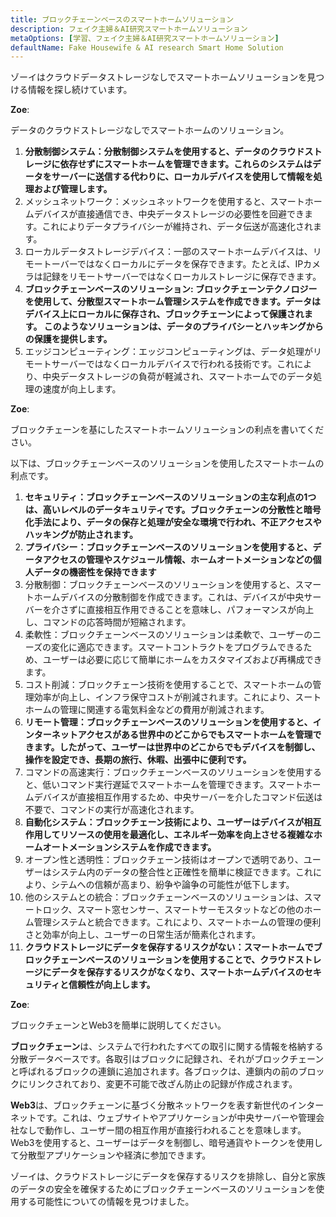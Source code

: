 ```yaml
---
title: ブロックチェーンベースのスマートホームソリューション
description: フェイク主婦＆AI研究スマートホームソリューション
metaOptions: [学習、フェイク主婦＆AI研究スマートホームソリューション]
defaultName: Fake Housewife & AI research Smart Home Solution
---
```


<RoboAcademyText fWeight="600">
ゾーイはクラウドデータストレージなしでスマートホームソリューションを見つける情報を探し続けています。
</RoboAcademyText>

<RoboAcademyDialog>

**Zoe**:

データのクラウドストレージなしでスマートホームのソリューション。
</RoboAcademyDialog>

<RoboAcademyDialog>

<ChatGPT/>

1. **分散制御システム：分散制御システムを使用すると、データのクラウドストレージに依存せずにスマートホームを管理できます。これらのシステムはデータをサーバーに送信する代わりに、ローカルデバイスを使用して情報を処理および管理します。**
2. メッシュネットワーク：メッシュネットワークを使用すると、スマートホームデバイスが直接通信でき、中央データストレージの必要性を回避できます。これによりデータプライバシーが維持され、データ伝送が高速化されます。
3. ローカルデータストレージデバイス：一部のスマートホームデバイスは、リモートーバーではなくローカルにデータを保存できます。たとえば、IPカメラは記録をリモートサーバーではなくローカルストレージに保存できます。
4. **ブロックチェーンベースのソリューション: ブロックチェーンテクノロジーを使用して、分散型スマートホーム管理システムを作成できます。データはデバイス上にローカルに保存され、ブロックチェーンによって保護されます。 このようなソリューションは、データのプライバシーとハッキングからの保護を提供します。**
5. エッジコンピューティング：エッジコンピューティングは、データ処理がリモートサーバーではなくローカルデバイスで行われる技術です。これにより、中央データストレージの負荷が軽減され、スマートホームでのデータ処理の速度が向上します。

</RoboAcademyDialog>

<RoboAcademyDialog>

**Zoe**:

ブロックチェーンを基にしたスマートホームソリューションの利点を書いてください。

</RoboAcademyDialog>

<RoboAcademyDialog>

<ChatGPT/>

以下は、ブロックチェーンベースのソリューションを使用したスマートホームの利点です。

1. **セキュリティ：ブロックチェーンベースのソリューションの主な利点の1つは、高いレベルのデータキュリティです。ブロックチェーンの分散性と暗号化手法により、データの保存と処理が安全な環境で行われ、不正アクセスやハッキングが防止されます。**
2. **プライバシー：ブロックチェーンベースのソリューションを使用すると、データアクセスの管理やスケジュール情報、ホームオートメーションなどの個人データの機密性を保持できます**
3. 分散制御：ブロックチェーンベースのソリューションを使用すると、スマートホームデバイスの分散制御を作成できます。これは、デバイスが中央サーバーを介さずに直接相互作用できることを意味し、パフォーマンスが向上し、コマンドの応答時間が短縮されます。
4. 柔軟性：ブロックチェーンベースのソリューションは柔軟で、ユーザーのニーズの変化に適応できます。スマートコントラクトをプログラムできるため、ユーザーは必要に応じて簡単にホームをカスタマイズおよび再構成できます。
5. コスト削減：ブロックチェーン技術を使用することで、スマートホームの管理効率が向上し、インフラ保守コストが削減されます。これにより、スートホームの管理に関連する電気料金などの費用が削減されます。
6. **リモート管理：ブロックチェーンベースのソリューションを使用すると、インターネットアクセスがある世界中のどこからでもスマートホームを管理できます。したがって、ユーザーは世界中のどこからでもデバイスを制御し、操作を設定でき、長期の旅行、休暇、出張中に便利です。**
7. コマンドの高速実行：ブロックチェーンベースのソリューションを使用すると、低いコマンド実行遅延でスマートホームを管理できます。スマートホームデバイスが直接相互作用するため、中央サーバーを介したコマンド伝送は不要で、コマンドの実行が高速化されます。
8. **自動化システム：ブロックチェーン技術により、ユーザーはデバイスが相互作用してリソースの使用を最適化し、エネルギー効率を向上させる複雑なホームオートメーションシステムを作成できます。**
9. オープン性と透明性：ブロックチェーン技術はオープンで透明であり、ユーザーはシステム内のデータの整合性と正確性を簡単に検証できます。これにより、シテムへの信頼が高まり、紛争や論争の可能性が低下します。
10. 他のシステムとの統合：ブロックチェーンベースのソリューションは、スマートロック、スマート窓センサー、スマートサーモスタットなどの他のホーム管理システムと統合できます。これにより、スマートホームの管理の便利さと効率が向上し、ユーザーの日常生活が簡素化されます。
11. **クラウドストレージにデータを保存するリスクがない：スマートホームでブロックチェーンベースのソリューションを使用することで、クラウドストレージにデータを保存するリスクがなくなり、スマートホームデバイスのセキュリティと信頼性が向上します。**

</RoboAcademyDialog>

<RoboAcademyDialog>

**Zoe**:

ブロックチェーンとWeb3を簡単に説明してください。

</RoboAcademyDialog>

<RoboAcademyDialog>

<ChatGPT/>

**ブロックチェーン**は、システムで行われたすべての取引に関する情報を格納する分散データベースです。各取引はブロックに記録され、それがブロックチェーンと呼ばれるブロックの連鎖に追加されます。各ブロックは、連鎖内の前のブロックにリンクされており、変更不可能で改ざん防止の記録が作成されます。

**Web3**は、ブロックチェーンに基づく分散ネットワークを表す新世代のインターネットです。これは、ウェブサイトやアプリケーションが中央サーバーや管理会社なしで動作し、ユーザー間の相互作用が直接行われることを意味します。Web3を使用すると、ユーザーはデータを制御し、暗号通貨やトークンを使用して分散型アプリケーションや経済に参加できます。

</RoboAcademyDialog>

<RoboAcademyText>
ゾーイは、クラウドストレージにデータを保存するリスクを排除し、自分と家族のデータの安全を確保するためにブロックチェーンベースのソリューションを使用する可能性についての情報を見つけました。
</RoboAcademyText>